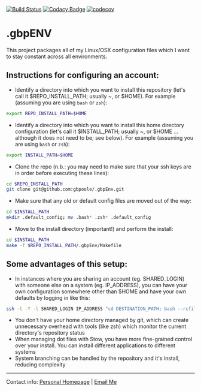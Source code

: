 [![Build Status](https://travis-ci.org/gbpoole/.gbpEnv.svg?branch=master)](https://travis-ci.org/gbpoole/.gbpEnv) 
[![Codacy Badge](https://api.codacy.com/project/badge/Grade/75e7e351b3f447d1925bfbc5f0d35b96)](https://www.codacy.com/app/gbpoole/.gbpEnv?utm_source=github.com&amp;utm_medium=referral&amp;utm_content=gbpoole/.gbpEnv&amp;utm_campaign=Badge_Grade)
[![codecov](https://codecov.io/gh/gbpoole/.gbpEnv/branch/master/graph/badge.svg)](https://codecov.io/gh/gbpoole/.gbpEnv)

.gbpENV
=======
This project packages all of my Linux/OSX configuration files which I want to stay constant across all environments.

Instructions for configuring an account:
----------------------------------------
- Identify a directory into which you want to install this repository (let's call it $REPO_INSTALL_PATH; usually ~, or $HOME).  For example (assuming you are using `bash` or `zsh`):
```bash
export REPO_INSTALL_PATH=$HOME
```
- Identify a directory into which you want to install this home directory configuration (let's call it $INSTALL_PATH; usually ~, or $HOME ... although it does not need to be; see below). For example (assuming you are using `bash` or `zsh`):
```bash
export INSTALL_PATH=$HOME
```
- Clone the repo (n.b.: you may need to make sure that your ssh keys are in order before executing these lines):
```bash
cd $REPO_INSTALL_PATH
git clone git@github.com:gbpoole/.gbpEnv.git
```
- Make sure that any old or default config files are moved out of the way:
```bash
cd $INSTALL_PATH
mkdir .default_config; mv .bash* .zsh* .default_config
```
- Move to the install directory (important!) and perform the install:
```bash
cd $INSTALL_PATH
make -f $REPO_INSTALL_PATH/.gbpEnv/Makefile
```

Some advantages of this setup:
------------------------------
- In instances where you are sharing an account (eg. SHARED_LOGIN) with someone else on a system (eg. IP_ADDRESS), you can have your own configuration somewhere other than $HOME and have your own defaults by logging in like this:
```bash
ssh -t -Y -l SHARED_LOGIN IP_ADDRESS "cd DESTINATION_PATH; bash --rcfile .bashrc"
```
- You don't have your home directory managed by git, which can create unnecessary overhead with tools (like zsh) which monitor the current directory's repository status
- When managing dot files with Stow, you have more fine-grained control over your install.  You can install different applications to different systems
- System branching can be handled by the repository and it's install, reducing complexity

___

Contact info: [Personal Homepage][1] | [Email Me][2]
  
[1]: http://www.astronomy.swin.edu.au/~gpoole/
[2]: mailto:gbpoole@gmail.com
